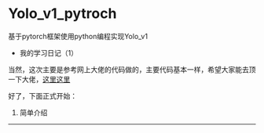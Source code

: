 # Yolo_v1_pytroch
基于pytorch框架使用python编程实现Yolo_v1

* 我的学习日记（1）

当然，这次主要是参考网上大佬的代码做的，主要代码基本一样，希望大家能去顶一下大佬，[这里这里](https://blog.csdn.net/weixin_41424926/article/details/105383064)<br>

好了，下面正式开始：

1. 简单介绍
----------
